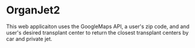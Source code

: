 OrganJet2
=========
This web applicaiton uses the GoogleMaps API, a user's zip code, and and user's desired transplant center to return the closest transplant centers by car and private jet.
